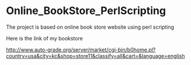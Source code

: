 # Online_BookStore_PerlScripting
The project is based on online book store website using perl scripting 


Here is the link of my bookstore

http://www.auto-grade.org/server/market/cgi-bin/b0home.pl?country=usa&city=kc&shop=store11&classify=all&cart=&language=english

